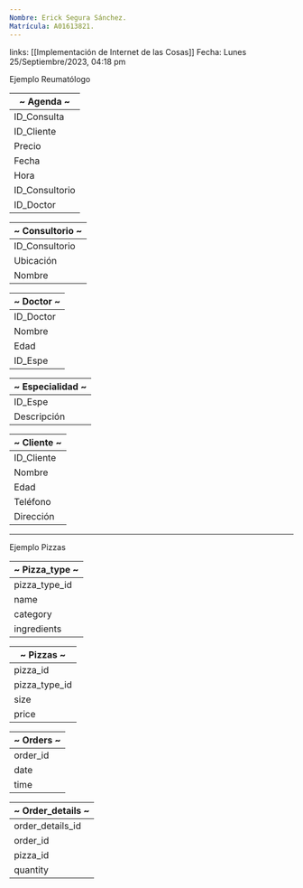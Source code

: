 ```yaml
---
Nombre: Erick Segura Sánchez.
Matrícula: A01613821.
---
```

links: [[Implementación de Internet de las Cosas]]
Fecha: Lunes 25/Septiembre/2023, 04:18 pm

Ejemplo Reumatólogo

| ~ Agenda ~  |
| ----------- |
| ID_Consulta |
| ID_Cliente  |
| Precio      |
| Fecha       |
| Hora        |
| ID_Consultorio  |
| ID_Doctor   |            

| ~ Consultorio ~ |
| --------------- |
| ID_Consultorio  |
| Ubicación       |
| Nombre          |                

| ~ Doctor ~ |
| ---------- |
| ID_Doctor  |
| Nombre     |
| Edad       |
| ID_Espe    |

| ~ Especialidad ~ |
| ---------------- |
| ID_Espe          |
| Descripción      |                 

| ~ Cliente ~ |
| ----------- |
| ID_Cliente  |
| Nombre      |
| Edad        |
| Teléfono    |
| Dirección   |

----
Ejemplo Pizzas

| ~ Pizza_type ~ |
| -------------- |
| pizza_type_id  |
| name           |
| category       |
| ingredients    |

| ~ Pizzas ~    |
| ------------- |
| pizza_id      |
| pizza_type_id |
| size          |
| price         |

| ~ Orders ~ |
| ---------- |
| order_id   |
| date       |
| time       |

| ~ Order_details ~ |
| ----------------- |
| order_details_id  |
| order_id          |
| pizza_id          |
| quantity          |


